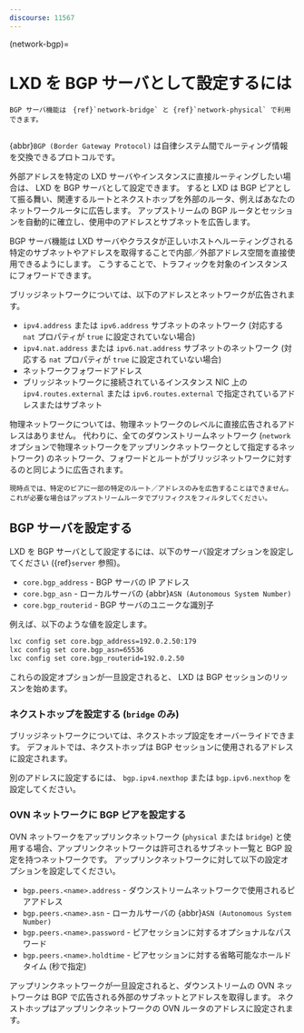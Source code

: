 ```yaml
---
discourse: 11567
---
```


(network-bgp)=
# LXD を BGP サーバとして設定するには

```{note}
BGP サーバ機能は　{ref}`network-bridge` と {ref}`network-physical` で利用できます。
```

```{youtube} https://www.youtube.com/watch?v=C9zU-FEqtTw
```

{abbr}`BGP (Border Gateway Protocol)` は自律システム間でルーティング情報を交換できるプロトコルです。

外部アドレスを特定の LXD サーバやインスタンスに直接ルーティングしたい場合は、 LXD を BGP サーバとして設定できます。
すると LXD は BGP ピアとして振る舞い、関連するルートとネクストホップを外部のルータ、例えばあなたのネットワークルータに広告します。
アップストリームの BGP ルータとセッションを自動的に確立し、使用中のアドレスとサブネットを広告します。

BGP サーバ機能は LXD サーバやクラスタが正しいホストへルーティングされる特定のサブネットやアドレスを取得することで内部／外部アドレス空間を直接使用できるようにします。
こうすることで、トラフィックを対象のインスタンスにフォワードできます。

ブリッジネットワークについては、以下のアドレスとネットワークが広告されます。
 - `ipv4.address` または `ipv6.address` サブネットのネットワーク (対応する `nat` プロパティが `true` に設定されていない場合)
 - `ipv4.nat.address` または `ipv6.nat.address` サブネットのネットワーク (対応する `nat` プロパティが `true` に設定されていない場合)
 - ネットワークフォワードアドレス
 - ブリッジネットワークに接続されているインスタンス NIC 上の `ipv4.routes.external` または `ipv6.routes.external` で指定されているアドレスまたはサブネット

物理ネットワークについては、物理ネットワークのレベルに直接広告されるアドレスはありません。
代わりに、全てのダウンストリームネットワーク (`network` オプションで物理ネットワークをアップリンクネットワークとして指定するネットワーク) のネットワーク、フォワードとルートがブリッジネットワークに対するのと同じように広告されます。

```{note}
現時点では、特定のピアに一部の特定のルート／アドレスのみを広告することはできません。
これが必要な場合はアップストリームルータでプリフィクスをフィルタしてください。
```

## BGP サーバを設定する

LXD を BGP サーバとして設定するには、以下のサーバ設定オプションを設定してください ({ref}`server` 参照)。

- `core.bgp_address` - BGP サーバの IP アドレス
- `core.bgp_asn` - ローカルサーバの {abbr}`ASN (Autonomous System Number)`
- `core.bgp_routerid` - BGP サーバのユニークな識別子

例えば、以下のような値を設定します。

```bash
lxc config set core.bgp_address=192.0.2.50:179
lxc config set core.bgp_asn=65536
lxc config set core.bgp_routerid=192.0.2.50
```

これらの設定オプションが一旦設定されると、 LXD は BGP セッションのリッスンを始めます。

### ネクストホップを設定する (`bridge` のみ)

ブリッジネットワークについては、ネクストホップ設定をオーバーライドできます。
デフォルトでは、ネクストホップは BGP セッションに使用されるアドレスに設定されます。

別のアドレスに設定するには、 `bgp.ipv4.nexthop` または `bgp.ipv6.nexthop` を設定してください。

### OVN ネットワークに BGP ピアを設定する

OVN ネットワークをアップリンクネットワーク (`physical` または `bridge`) と使用する場合、アップリンクネットワークは許可されるサブネット一覧と BGP 設定を持つネットワークです。
アップリンクネットワークに対して以下の設定オプションを設定してください。

- `bgp.peers.<name>.address` - ダウンストリームネットワークで使用されるピアアドレス
- `bgp.peers.<name>.asn` - ローカルサーバの {abbr}`ASN (Autonomous System Number)`
- `bgp.peers.<name>.password` - ピアセッションに対するオプショナルなパスワード
- `bgp.peers.<name>.holdtime` - ピアセッションに対する省略可能なホールドタイム (秒で指定)

アップリンクネットワークが一旦設定されると、ダウンストリームの OVN ネットワークは BGP で広告される外部のサブネットとアドレスを取得します。
ネクストホップはアップリンクネットワークの OVN ルータのアドレスに設定されます。
